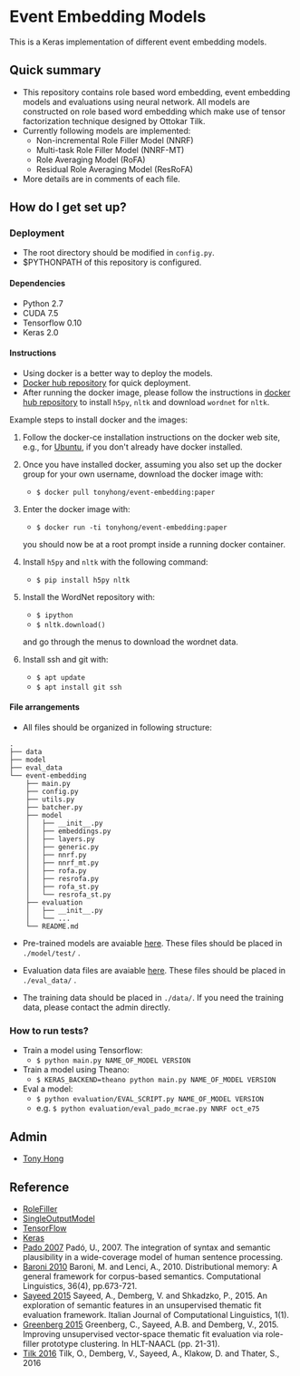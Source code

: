 # Event Embedding Models #

This is a Keras implementation of different event embedding models. 


## Quick summary
* This repository contains role based word embedding, event embedding models and evaluations using neural network. All models are constructed on role based word embedding which make use of tensor factorization technique designed by Ottokar Tilk. 
* Currently following models are implemented:
    * Non-incremental Role Filler Model (NNRF)
    * Multi-task Role Filler Model (NNRF-MT)
    * Role Averaging Model (RoFA)
    * Residual Role Averaging Model (ResRoFA)
* More details are in comments of each file.


## How do I get set up? 
### Deployment
* The root directory should be modified in `config.py`.
* $PYTHONPATH of this repository is configured.

#### Dependencies
* Python 2.7
* CUDA 7.5
* Tensorflow 0.10
* Keras 2.0

#### Instructions
* Using docker is a better way to deploy the models. 
* [Docker hub repository](https://hub.docker.com/r/tonyhong/event-embedding/) for quick deployment. 
* After running the docker image, please follow the instructions in [docker hub repository](https://hub.docker.com/r/tonyhong/event-embedding/) to install `h5py`, `nltk` and download `wordnet` for `nltk`. 

Example steps to install docker and the images:
1. Follow the docker-ce installation instructions on the docker web site, e.g., for [Ubuntu](https://docs.docker.com/install/linux/docker-ce/ubuntu/), if you don't already have docker installed.
1. Once you have installed docker, assuming you also set up the docker group for your own username, download the docker image with:
   *  `$ docker pull tonyhong/event-embedding:paper`
1. Enter the docker image with:
   *  `$ docker run -ti tonyhong/event-embedding:paper`
   
   you should now be at a root prompt inside a running docker container.
1. Install `h5py` and `nltk` with the following command:
   *  `$ pip install h5py nltk`
1. Install the WordNet repository with:
   *  `$ ipython`
   *  `$ nltk.download()`
   
   and go through the menus to download the wordnet data. 
1. Install ssh and git with:
   *  `$ apt update`
   *  `$ apt install git ssh`
   

#### File arrangements
* All files should be organized in following structure:
```
.
├── data
├── model
├── eval_data
└── event-embedding
    ├── main.py
    ├── config.py
    ├── utils.py
    ├── batcher.py
    ├── model
    │   ├── __init__.py
    │   ├── embeddings.py
    │   ├── layers.py
    │   ├── generic.py
    │   ├── nnrf.py
    │   ├── nnrf_mt.py
    │   ├── rofa.py
    │   ├── resrofa.py
    │   ├── rofa_st.py
    │   └── resrofa_st.py
    ├── evaluation
    │   ├── __init__.py
    │   └── ...
    └── README.md
```

* Pre-trained models are avaiable [here](https://drive.google.com/open?id=1B05aCqf96QvlophDpCCDvvNPw2MOgIGI). These files should be placed in ```./model/test/``` .

* Evaluation data files are avaiable [here](https://drive.google.com/open?id=1B05aCqf96QvlophDpCCDvvNPw2MOgIGI). These files should be placed in ```./eval_data/``` .

* The training data should be placed in ```./data/```. If you need the training data, please contact the admin directly. 


### How to run tests?
* Train a model using Tensorflow:
    * `$ python main.py NAME_OF_MODEL VERSION`
* Train a model using Theano:
    * `$ KERAS_BACKEND=theano python main.py NAME_OF_MODEL VERSION`
* Eval a model:
   * `$ python evaluation/EVAL_SCRIPT.py NAME_OF_MODEL VERSION`
   * e.g. `$ python evaluation/eval_pado_mcrae.py NNRF oct_e75`


## Admin
* [Tony Hong](https://github.com/tony-hong)


## Reference 
* [RoleFiller](https://git.sfb1102.uni-saarland.de/asayeed/RoleFiller/)
* [SingleOutputModel](https://git.sfb1102.uni-saarland.de/asayeed/SingleOuputModel)
* [TensorFlow](https://github.com/tensorflow/tensorflow)
* [Keras](https://github.com/fchollet/keras)
* [Pado 2007](http://scidok.sulb.uni-saarland.de/volltexte/2007/1138/) Padó, U., 2007. The integration of syntax and semantic plausibility in a wide-coverage model of human sentence processing.
* [Baroni 2010](http://www.mitpressjournals.org/doi/abs/10.1162/coli_a_00016#.WPh7aFOGPVo) Baroni, M. and Lenci, A., 2010. Distributional memory: A general framework for corpus-based semantics. Computational Linguistics, 36(4), pp.673-721.
* [Sayeed 2015](http://ai2-s2-pdfs.s3.amazonaws.com/3fdd/125837c75a3963641f8db801d8f014089830.pdf) Sayeed, A., Demberg, V. and Shkadzko, P., 2015. An exploration of semantic features in an unsupervised thematic fit evaluation framework. Italian Journal of Computational Linguistics, 1(1).
* [Greenberg 2015](https://www.researchgate.net/profile/Vera_Demberg/publication/301404462_Improving_unsupervised_vector-space_thematic_fit_evaluation_via_role-filler_prototype_clustering/links/5756a0ae08ae10c72b697f11.pdf) Greenberg, C., Sayeed, A.B. and Demberg, V., 2015. Improving unsupervised vector-space thematic fit evaluation via role-filler prototype clustering. In HLT-NAACL (pp. 21-31).
* [Tilk 2016](https://pdfs.semanticscholar.org/d08d/663d7795c76bb008f539b1ac7caf8a9ef26c.pdf) Tilk, O., Demberg, V., Sayeed, A., Klakow, D. and Thater, S., 2016
